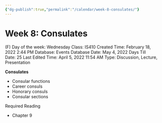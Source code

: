```yaml
---
{"dg-publish":true,"permalink":"/calendar/week-8-consulates/"}
---
```


# Week 8: Consulates

(F) Day of the week: Wednesday
Class: IS410
Created Time: February 18, 2022 2:44 PM
Database: Events Database
Date: May 4, 2022
Days Till Date: 25
Last Edited Time: April 5, 2022 11:54 AM
Type: Discussion, Lecture, Presentation

**Consulates**

- Consular functions
- Career consuls
- Honorary consuls
- Consular sections

Required Reading

- Chapter 9
